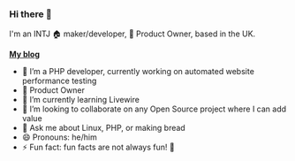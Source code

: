 ### Hi there 👋

I'm an INTJ 🏠 maker/developer, 🏢 Product Owner, based in the UK.

**[My blog](https://vauxmaker.wordpress.com)**

- 🔭 I’m a PHP developer, currently working on automated website performance testing
- 🏢 Product Owner
- 🌱 I’m currently learning Livewire
- 👯 I’m looking to collaborate on any Open Source project where I can add value
- 💬 Ask me about Linux, PHP, or making bread
- 😄 Pronouns: he/him
- ⚡ Fun fact: fun facts are not always fun! 🤣
